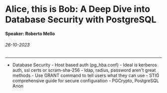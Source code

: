 # Alice, this is Bob: A Deep Dive into Database Security with PostgreSQL
#### Speaker: Roberto Mello
###### 26-10-2023
---
- Database Security
		- Host based auth (pg_hba.conf)
		- Ideal is kerberos auth, ssl certs or scram-sha-256
			- ldap, radius, password aren't great methods
		- Use GRANT command to tell users what they can use
		- STIG comprehensive guide for secure configuration
		- PGCrypto, PostgreSQL Anon
